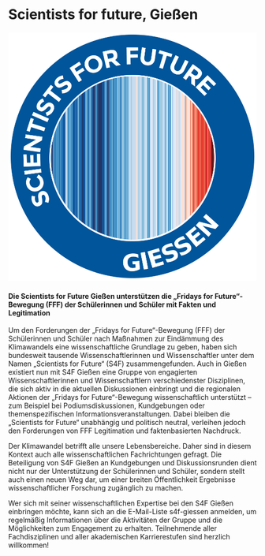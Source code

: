 # Scientists for future, Gießen

![s4f_giessen_logo](/s4f-giessen-logo.png)

#### Die Scientists for Future Gießen unterstützen die „Fridays for Future“-Bewegung (FFF) der Schülerinnen und Schüler mit Fakten und Legitimation

Um den Forderungen der „Fridays for Future“-Bewegung (FFF) der Schülerinnen und Schüler nach Maßnahmen zur Eindämmung des Klimawandels eine wissenschaftliche Grundlage zu geben, haben sich bundesweit tausende Wissenschaftlerinnen und Wissenschaftler unter dem Namen „Scientists for Future“ (S4F) zusammengefunden. Auch in Gießen existiert nun mit S4F Gießen eine Gruppe von engagierten Wissenschaftlerinnen und Wissenschaftlern verschiedenster Disziplinen, die sich aktiv in die aktuellen Diskussionen einbringt und die regionalen Aktionen der „Fridays for Future“-Bewegung wissenschaftlich unterstützt – zum Beispiel bei Podiumsdiskussionen, Kundgebungen oder themenspezifischen Informationsveranstaltungen. Dabei bleiben die „Scientists for Future“ unabhängig und politisch neutral, verleihen jedoch den Forderungen von FFF Legitimation und faktenbasierten Nachdruck.

Der Klimawandel betrifft alle unsere Lebensbereiche. Daher sind in diesem Kontext auch alle wissenschaftlichen Fachrichtungen gefragt. Die Beteiligung von S4F Gießen an Kundgebungen und Diskussionsrunden dient nicht nur der Unterstützung der Schülerinnen und Schüler, sondern stellt auch einen neuen Weg dar, um einer breiten Öffentlichkeit Ergebnisse wissenschaftlicher Forschung zugänglich zu machen.

Wer sich mit seiner wissenschaftlichen Expertise bei den S4F Gießen einbringen möchte, kann sich an die E-Mail-Liste s4f-giessen anmelden, um regelmäßig Informationen über die Aktivitäten der Gruppe und die Möglichkeiten zum Engagement zu erhalten. Teilnehmende aller Fachdisziplinen und aller akademischen Karrierestufen sind herzlich willkommen!


